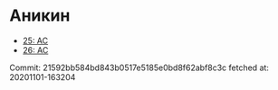 # Аникин
- [25: AC](25.md)
- [26: AC](26.md)

Commit: 21592bb584bd843b0517e5185e0bd8f62abf8c3c
 fetched at: 20201101-163204
